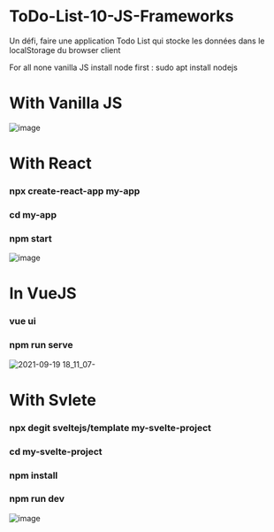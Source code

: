 # ToDo-List-10-JS-Frameworks
Un défi, faire une application Todo List qui stocke les données dans le localStorage du browser client

For all none vanilla JS install node first :  sudo apt install nodejs

# With Vanilla JS
![image](https://user-images.githubusercontent.com/65620947/133935687-fd6a2b34-ee5c-4399-8331-40ade49652ec.png)

# With React
### npx create-react-app my-app
### cd my-app
### npm start
![image](https://user-images.githubusercontent.com/65620947/133935749-0db68f49-7bfa-403f-a656-2c386b8b4277.png)

# In VueJS
 ### vue ui
 ### npm run serve
![2021-09-19 18_11_07-](https://user-images.githubusercontent.com/65620947/133934935-6779dfe7-7491-4a21-a2ca-942109ab561a.png)

# With Svlete
### npx degit sveltejs/template my-svelte-project
### cd my-svelte-project
### npm install
### npm run dev
![image](https://user-images.githubusercontent.com/65620947/133935617-d58f6e8d-ae67-40d2-9bf8-e72006c115b5.png)
